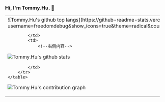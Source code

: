 ### Hi, I'm Tommy.Hu. 👋

<html>
    <table style="margin-left: auto; margin-right: auto;">
        <tr>
            <td>
                <!--左侧内容-->
![Tommy.Hu's github top langs](https://github-readme-stats.vercel.app/api/top-langs/?username=freedomdebug&show_icons=true&theme=radical&count_private=true&show_icons=true)
                
            </td>
            <td>
                <!--右侧内容-->
![Tommy.Hu's github stats](https://github-readme-stats.vercel.app/api?username=freedomdebug&show_icons=true&theme=radical&count_private=true&show_icons=true)
                
            </td>
        </tr>
    </table>
</html>




![Tommy.Hu's contribution graph](https://activity-graph.herokuapp.com/graph?username=freedomdebug&theme=redical)
